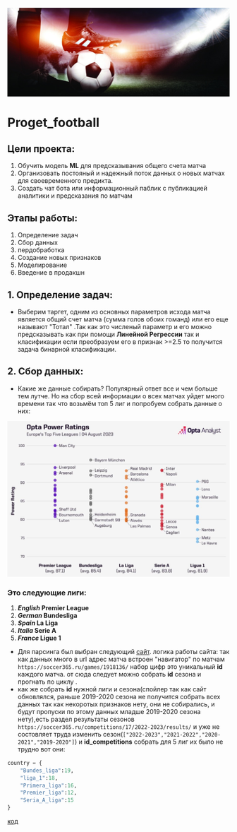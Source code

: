 ![header](https://github.com/stas-as/Proget_football/blob/master/assets/UK49ux8wKpc.jpg)
# Proget_football
## Цели проекта:
1. Обучить модель **ML** для предсказывания общего счета матча 
2. Организовать постояный и надежный поток данных о новых матчах для своевременного предикта.
3. Создать чат бота или информационный паблик с публикацией аналитики и предсказания по матчам


## Этапы работы:
1. Определение задач
2. Сбор данных 
3. пердобработка
4. Создание новых признаков
5. Моделирование
6. Введение в продакшн


## 1. Определение задач:
- Выберим таргет, одним из основных параметров исхода матча является общий счет матча (сумма голов обоих гоманд) или его еще называют "Тотал" .Так как это численый параметр и его можно предсказывать как при помощи **Линейной Регрессии** так и класификации если преобразуем его в признак >=2.5 то получится задача бинарной класификации.

## 2. Сбор данных:
- Какие же данные собирать? Популярный ответ все и чем больше тем лутче. 
Но на сбор всей информации о всех матчах уйдет много времени так что возьмём топ 5 лиг и попробуем собрать данные о них:

![ligi](https://github.com/stas-as/Proget_football/blob/master/assets/european-league-rankings-1024x717.jpg)

### Это следующие лиги:  
1. ***English* Premier League**
2. ***German* Bundesliga**
3. ***Spain* La Liga**
4. ***Italia* Serie A**
5. ***France* Ligue 1**

- Для парсинга был выбран следующий [сайт](https://soccer365.ru/online/).
логика работы сайта: так как данных много в url адрес матча встроен "навигатор" по матчам `https://soccer365.ru/games/1918136/` 
набор цифр это уникальный **id** каждого матча. от сюда следует можно собрать **id** сезона и прогнать по циклу .
- как же собрать **id** нужной лиги и сезона(спойлер так как сайт обновлялся, раньше 2019-2020 сезона не получится собрать всех данных так как некоротых признаков нету, они не собирались, и будут пропуски по этому данных младше 2019-2020 сезона нету),есть раздел результаты сезонов `https://soccer365.ru/competitions/17/2022-2023/results/` и уже не состовляет труда изменить сезон(`["2022-2023","2021-2022","2020-2021","2019-2020"]`) и **id_competitions** собрать для 5 лиг их было не трудно вот они:

```python
country = {
    "Bundes_liga":19,
    "liga_1":18,
    "Primera_liga":16,
    "Premier_liga":12,
    "Seria_A_liga":15
}
```
[код](https://github.com/stas-as/Proget_football/blob/master/Parsing/parsing2_v2.0.ipynb)